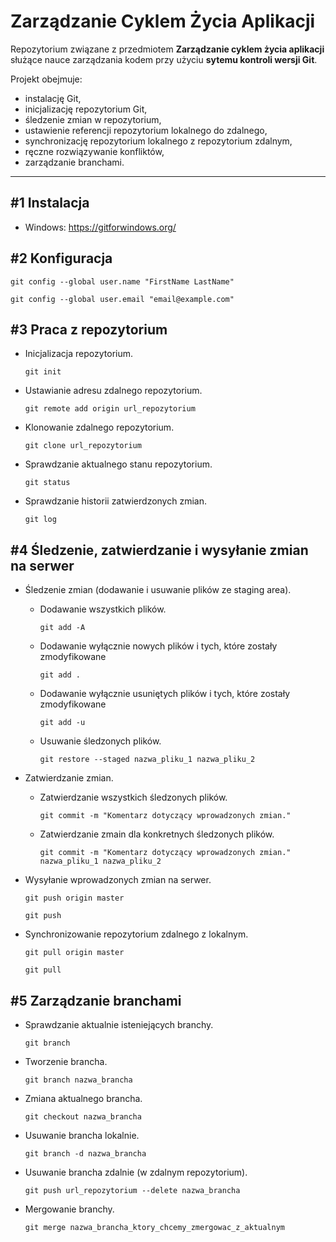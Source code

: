 # Zarządzanie Cyklem Życia Aplikacji

Repozytorium związane z przedmiotem **Zarządzanie cyklem życia aplikacji** służące nauce zarządzania kodem przy użyciu **sytemu kontroli wersji Git**.

Projekt obejmuje:

- instalację Git,
- inicjalizację repozytorium Git,
- śledzenie zmian w repozytorium,
- ustawienie referencji repozytorium lokalnego do zdalnego,
- synchronizację repozytorium lokalnego z repozytorium zdalnym,
- ręczne rozwiązywanie konfliktów,
- zarządzanie branchami.

---

## #1 Instalacja

- Windows: https://gitforwindows.org/

## #2 Konfiguracja

    git config --global user.name "FirstName LastName"

    git config --global user.email "email@example.com"

## #3 Praca z repozytorium

- Inicjalizacja repozytorium.

      git init

- Ustawianie adresu zdalnego repozytorium.

      git remote add origin url_repozytorium

- Klonowanie zdalnego repozytorium.

      git clone url_repozytorium

- Sprawdzanie aktualnego stanu repozytorium.
    
      git status

- Sprawdzanie historii zatwierdzonych zmian.
    
      git log

## #4 Śledzenie, zatwierdzanie i wysyłanie zmian na serwer

- Śledzenie zmian (dodawanie i usuwanie plików ze staging area).

    - Dodawanie wszystkich plików.

          git add -A

    - Dodawanie wyłącznie nowych plików i tych, które zostały zmodyfikowane

          git add .

    - Dodawanie wyłącznie usuniętych plików i tych, które zostały zmodyfikowane

          git add -u

    - Usuwanie śledzonych plików.

          git restore --staged nazwa_pliku_1 nazwa_pliku_2

- Zatwierdzanie zmian.

    - Zatwierdzanie wszystkich śledzonych plików.

          git commit -m "Komentarz dotyczący wprowadzonych zmian."

    - Zatwierdzanie zmain dla konkretnych śledzonych plików.

          git commit -m "Komentarz dotyczący wprowadzonych zmian." nazwa_pliku_1 nazwa_pliku_2

- Wysyłanie wprowadzonych zmian na serwer.

      git push origin master

      git push

- Synchronizowanie repozytorium zdalnego z lokalnym.

      git pull origin master

      git pull

## #5 Zarządzanie branchami

- Sprawdzanie aktualnie isteniejących branchy.

      git branch

- Tworzenie brancha.

      git branch nazwa_brancha

- Zmiana aktualnego brancha.

      git checkout nazwa_brancha

- Usuwanie brancha lokalnie.

      git branch -d nazwa_brancha

- Usuwanie brancha zdalnie (w zdalnym repozytorium).

      git push url_repozytorium --delete nazwa_brancha

- Mergowanie branchy.

      git merge nazwa_brancha_ktory_chcemy_zmergowac_z_aktualnym